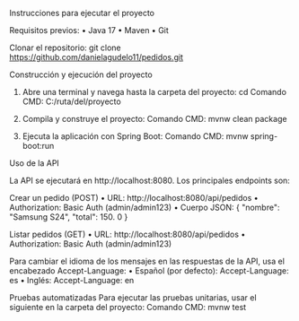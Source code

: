 
Instrucciones para ejecutar el proyecto

Requisitos previos:
•	Java 17
•	Maven 
•	Git 


Clonar el repositorio:
git clone https://github.com/danielagudelo11/pedidos.git


Construcción y ejecución del proyecto

1.	Abre una terminal y navega hasta la carpeta del proyecto:
cd 
Comando CMD: C:/ruta/del/proyecto


2.	Compila y construye el proyecto:
Comando CMD:  mvnw clean package


3.	Ejecuta la aplicación con Spring Boot:
Comando CMD:  mvnw spring-boot:run


Uso de la API

La API se ejecutará en http://localhost:8080. Los principales endpoints son:

Crear un pedido (POST)
•	URL:  http://localhost:8080/api/pedidos
•	Authorization: Basic Auth (admin/admin123)
•	Cuerpo JSON:
{
  "nombre": "Samsung S24",
  "total": 150. 0
}

Listar pedidos (GET)
•	URL:  http://localhost:8080/api/pedidos
•	Authorization: Basic Auth (admin/admin123)


Para cambiar el idioma de los mensajes en las respuestas de la API, usa el encabezado Accept-Language:
•	Español (por defecto): Accept-Language: es
•	Inglés: Accept-Language: en


Pruebas automatizadas
Para ejecutar las pruebas unitarias, usar el siguiente en la carpeta del proyecto:
Comando CMD: mvnw test
